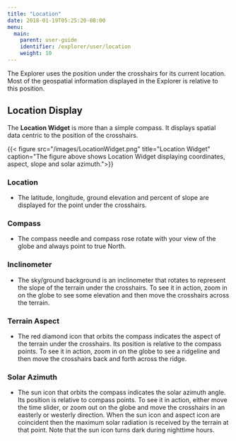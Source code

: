 ```yaml
---
title: "Location"
date: 2018-01-19T05:25:20-08:00
menu:
  main:
    parent: user-guide
    identifier: /explorer/user/location
    weight: 10
---
```

The Explorer uses the position under the crosshairs for its current location.
Most of the geospatial information displayed in the Explorer is relative to this
position.

## Location Display
The __Location Widget__ is more than a simple compass. It displays spatial data 
centric to the position of the crosshairs.

{{< figure src="/images/LocationWidget.png" title="Location Widget" 
caption="The figure above shows Location Widget displaying coordinates, aspect, slope and solar azimuth.">}}

### Location
- The latitude, longitude, ground elevation and percent of slope are displayed for the point under the crosshairs.

### Compass
- The compass needle and compass rose rotate with your view of the globe and always point to true North.

### Inclinometer
- The sky/ground background is an inclinometer that rotates to represent the slope of the terrain under the crosshairs. To see it in action, zoom in on the globe to see some elevation and then move the crosshairs across the terrain.

### Terrain Aspect
- The red diamond icon that orbits the compass indicates the aspect of the terrain under the crosshairs. Its position is relative to the compass points. To see it in action, zoom in on the globe to see a ridgeline and then move the crosshairs back and forth across the ridge.

### Solar Azimuth
- The sun icon that orbits the compass indicates the solar azimuth angle. Its position is relative to compass points. To see it in action, either move the time slider, or zoom out on the globe and move the crosshairs in an easterly or westerly direction. When the sun icon and aspect icon are coincident then the maximum solar radiation is received by the terrain at that point. Note that the sun icon turns dark during nighttime hours.

